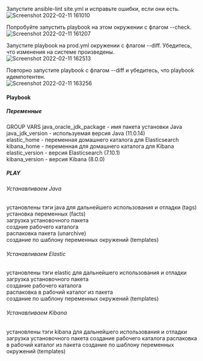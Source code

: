 Запустите ansible-lint site.yml и исправьте ошибки, если они есть.  
![Screenshot 2022-02-11 161010](https://user-images.githubusercontent.com/87374285/153741592-f83e250b-42e6-4733-8305-a04d148d3da1.png)  

Попробуйте запустить playbook на этом окружении с флагом --check.  
![Screenshot 2022-02-11 161207](https://user-images.githubusercontent.com/87374285/153741605-f311f29b-b0fd-4802-bd8a-c4ab0bb1f976.png)  

Запустите playbook на prod.yml окружении с флагом --diff. Убедитесь, что изменения на системе произведены.  
![Screenshot 2022-02-11 162513](https://user-images.githubusercontent.com/87374285/153741626-67452295-88ba-446b-8f64-e2e17ea44cd9.png)  

Повторно запустите playbook с флагом --diff и убедитесь, что playbook идемпотентен.  
![Screenshot 2022-02-11 163256](https://user-images.githubusercontent.com/87374285/153741634-c7607ba6-35ca-450d-92ae-2bcadf0044a7.png)  

#### Playbook 
##### Переменные

GROUP VARS
java_oracle_jdk_package - имя пакета установки Java   
java_jdk_version - используемая версия Java (11.0.14)   
elastic_home - переменная домашнего каталога для Elasticsearch   
kibana_home - переменная для домашнего каталога для Kibana  
elastic_version - версия Elasticsearch (7.10.1)  
kibana_version - версия Kibana (8.0.0)   

##### PLAY  

###### Устанавливаем Java  
установлены тэги java для дальнейшего использования и отладки (tags)  
установка переменных (facts)  
загрузка установочного пакета  
создние рабочего каталога  
распаковка пакета (unarchive)  
создание по шаблону переменных окружений (templates)  

###### Устанавливаем Elastic
установлены тэги elastic для дальнейшего использования и отладки  
загрузка установочного пакета  
создание рабочего каталога  
распаковка в рабочий каталог из пакета  
создание по шаблону переменных окружений (templates)  

###### Устанавливаем Kibana  
установлены тэги kibana для дальнейшего использования и отладки  
загрузка установочного пакета
создание рабочего каталога
распаковка в рабочий каталог из пакета
создание по шаблону переменных окружений (templates)

